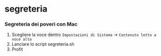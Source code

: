 # segreteria
### Segreteria dei poveri con Mac


1. Scegliere la voce dentro `Impostazioni di Sistema` -> `Contenuto letto a voce alta`
2. Lanciare lo script segreteria.sh
3. Profit
